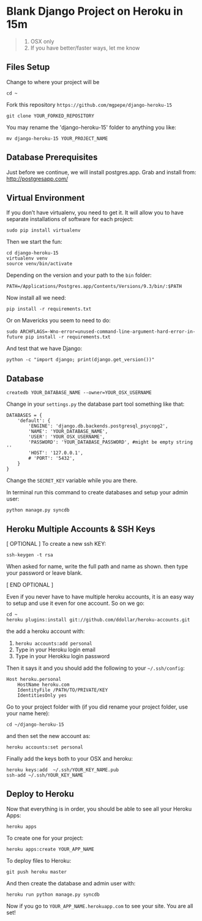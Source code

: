 Blank Django Project on Heroku in 15m
=====================================

> 1. OSX only
> 2. If you have better/faster ways, let me know

Files Setup
-----------

Change to where your project will be

    cd ~

Fork this repository `https://github.com/mgpepe/django-heroku-15`

    git clone YOUR_FORKED_REPOSITORY

You may rename the 'django-heroku-15' folder to anything you like:

    mv django-heroku-15 YOUR_PROJECT_NAME

Database Prerequisites
--------------------------------

Just before we continue, we will install postgres.app. Grab and install from: http://postgresapp.com/


Virtual Environment
-----------------------

If you don’t have virtualenv, you need to get it. It will allow you to have separate installations of software for each project:

    sudo pip install virtualenv
    
Then we start the fun:

    cd django-heroku-15
    virtualenv venv
    source venv/bin/activate
    
Depending on the version and your path to the `bin` folder:

    PATH=/Applications/Postgres.app/Contents/Versions/9.3/bin/:$PATH

Now install all we need:

    pip install -r requirements.txt
    
Or on Mavericks you seem to need to do:

    sudo ARCHFLAGS=-Wno-error=unused-command-line-argument-hard-error-in-future pip install -r requirements.txt 

And test that we have Django:

    python -c "import django; print(django.get_version())"

Database
--------

    createdb YOUR_DATABASE_NAME --owner=YOUR_OSX_USERNAME
    
Change in your `settings.py` the database part tool something like that:
    
    DATABASES = {
        'default': {
            'ENGINE': 'django.db.backends.postgresql_psycopg2',
            'NAME': 'YOUR_DATABASE_NAME',
            'USER': 'YOUR_OSX_USERNAME',
            'PASSWORD': 'YOUR_DATABASE_PASSWORD', #might be empty string ''
            'HOST': '127.0.0.1',
            # 'PORT': '5432',
        }
    }

Change the `SECRET_KEY` variable while you are there.

In terminal run this command to create databases and setup your admin user:

    python manage.py syncdb

Heroku Multiple Accounts & SSH Keys
-----------------------------------

[ OPTIONAL ] To create a new ssh KEY:

    ssh-keygen -t rsa
    
When asked for name, write the full path and name as shown. then type your password or leave blank.

[ END OPTIONAL ]

Even if you never have to have multiple heroku accounts, it is an easy way to setup and use it even for one account. So on we go:

    cd ~
    heroku plugins:install git://github.com/ddollar/heroku-accounts.git
    
the add a heroku account with:

1. `heroku accounts:add personal`
2. Type in your Heroku login email
3. Type in your Herokku login password

Then it says it and you should add the following to your `~/.ssh/config`:

    Host heroku.personal
        HostName heroku.com
        IdentityFile /PATH/TO/PRIVATE/KEY
        IdentitiesOnly yes

Go to your project folder with (if you did rename your project folder, use your name here):

    cd ~/django-heroku-15
    
and then set the new account as:

    heroku accounts:set personal

Finally add the keys both to your OSX and heroku:

    heroku keys:add  ~/.ssh/YOUR_KEY_NAME.pub
    ssh-add ~/.ssh/YOUR_KEY_NAME

Deploy to Heroku
----------------

Now that everything is in order, you should be able to see all your Heroku Apps:

    heroku apps
    
To create one for your project:

    heroku apps:create YOUR_APP_NAME

To deploy files to Heroku:

    git push heroku master
    
And then create the database and admin user with:

    heroku run python manage.py syncdb
    
Now if you go to `YOUR_APP_NAME.herokuapp.com` to see your site. You are all set!
